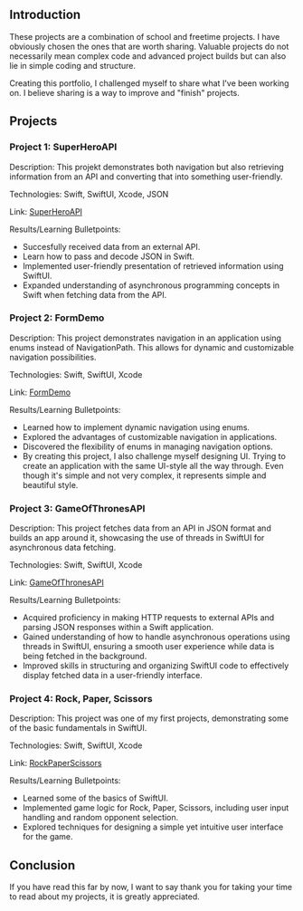 ## Introduction
These projects are a combination of school and freetime projects. I have obviously chosen the ones that are worth sharing. Valuable projects do not necessarily mean complex code and advanced project builds but can also lie in simple coding and structure.

Creating this portfolio, I challenged myself to share what I've been working on. I believe sharing is a way to improve and "finish" projects.

## Projects

### Project 1: SuperHeroAPI

Description: This projekt demonstrates both navigation but also retrieving information from an API and converting that into something user-friendly.

Technologies: Swift, SwiftUI, Xcode, JSON

Link: [SuperHeroAPI](SuperHeroAPI)

Results/Learning Bulletpoints: 
- Succesfully received data from an external API.
- Learn how to pass and decode JSON in Swift.
- Implemented user-friendly presentation of retrieved information using SwiftUI.
- Expanded understanding of asynchronous programming concepts in Swift when fetching data from the API.

### Project 2: FormDemo

Description: This project demonstrates navigation in an application using enums instead of NavigationPath. This allows for dynamic and customizable navigation possibilities.

Technologies: Swift, SwiftUI, Xcode

Link: [FormDemo](FormDemo)

Results/Learning Bulletpoints: 
- Learned how to implement dynamic navigation using enums.
- Explored the advantages of customizable navigation in applications.
- Discovered the flexibility of enums in managing navigation options.
- By creating this project, I also challenge myself designing UI. Trying to create an application with the same UI-style all the way through. Even though it's simple and not very complex, it represents simple and beautiful style. 

### Project 3: GameOfThronesAPI

Description: This project fetches data from an API in JSON format and builds an app around it, showcasing the use of threads in SwiftUI for asynchronous data fetching.

Technologies: Swift, SwiftUI, Xcode

Link: [GameOfThronesAPI](GameOfThronesAPI)

Results/Learning Bulletpoints: 
- Acquired proficiency in making HTTP requests to external APIs and parsing JSON responses within a Swift application.
- Gained understanding of how to handle asynchronous operations using threads in SwiftUI, ensuring a smooth user experience while data is being fetched in the background.
- Improved skills in structuring and organizing SwiftUI code to effectively display fetched data in a user-friendly interface.

### Project 4: Rock, Paper, Scissors

Description: This project was one of my first projects, demonstrating some of the basic fundamentals in SwiftUI.

Technologies: Swift, SwiftUI, Xcode

Link: [RockPaperScissors](RockPaperScissors)

Results/Learning Bulletpoints: 
- Learned some of the basics of SwiftUI.
- Implemented game logic for Rock, Paper, Scissors, including user input handling and random opponent selection.
- Explored techniques for designing a simple yet intuitive user interface for the game.

## Conclusion
If you have read this far by now, I want to say thank you for taking your time to read about my projects, it is greatly appreciated.

